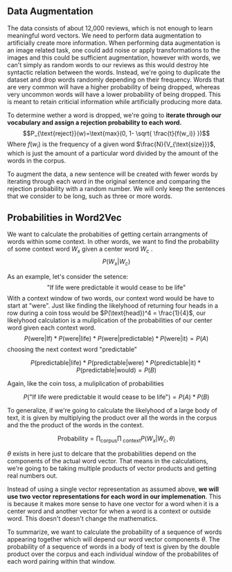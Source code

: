 ## Data Augmentation 

The data consists of about 12,000 reviews, which is not enough to learn meaningful word vectors. We need to perform data augmentation to artificially create more information. When performing data augmentation is an image related task, one could add noise or apply transformations to the images and this could be sufficient augmentation, however with words, we can't simply as random words to our reviews as this would destroy hte syntactic relation between the words. Instead, we're going to duplicate the dataset and drop words randomly depending on their frequency. Words that are very common will have a higher probability of being dropped, whereas very uncommon words will have a lower probability of being dropped. This is meant to retain criticial information while artificially producing more data. 

To determine wether a word is dropped, we're going to **iterate through our vocabulary and assign a rejection probability to each word.** $$P_{\text{reject}}(w)=\text{max}(0, 1- \sqrt{ \frac{t}{f(w_i)} })$$
Where $f(w_i)$ is the frequency of a given word $\frac{N}{V_{\text{size}}}$, which is just the amount of a particular word divided by the amount of the words in the corpus. 

To augment the data, a new sentence will be created with fewer words by iterating through each word in the original sentence and comparing the rejection probability with a random number. We will only keep the sentences that we consider to be long, such as three or more words.


## Probabilities in Word2Vec

We want to calculate the probabities of getting certain arrangments of words within some context. In other words, we want to find the probability of some context word $W_x$ given a center word $W_c$ . $$P(W_x|W_c)$$

As an example, let's consider the setence: $$\text{"If life were predictable it would cease to be life"}$$
With a context window of two words, our context word would be have to start at $\text{"were"}$. Just like finding the likelyhood of returning four heads in a row during a coin toss would be $P(\text{head})^4 = \frac{1}{4}$, our likelyhood calculation is a muliplication of the probabilities of our center word given each context word. $$P(\text{were}|\text{If}) * P(\text{were}|\text{life})* P(\text{were}|\text{predictable}) * P(\text{were}|\text{it}) = P(A)$$
choosing the next context word $\text{"predictable"}$

$$P(\text{predictable}|\text{life}) * P(\text{predictable}|\text{were})* P(\text{predictable}|\text{it}) * P(\text{predictable}|\text{would}) = P(B)$$

Again, like the coin toss, a muliplication of probabilities

$$P(\text{"If life were predictable it would cease to be life"}) = P(A) * P(B)$$

To generalize, if we're going to calculate the likelyhood of a large body of text, it is given by multiplying the product over all the words in the corpus and the the product of the words in the context.

$$\text{Probability} = \prod_{ \text{corpus}}\prod_{ \text{ context}} P(W_x|W_c, \theta)$$

$\theta$ exists in here just to delcare that the probabilities depend on the components of the actual word vector. That means in the calculations, we're going to be taking multiple products of vector products and getting real numbers out. 

Instead of using a single vector representation as assumed above, **we will use two vector representations for each word in our implemenation**. This is because it makes more sense to have one vector for a word when it is a center word and another vector for when a word is a context or outside word. This doesn't doesn't change the mathematics. 

To summarize, we want to calculate the probability of a sequence of words appearing together which will depend our word vector components $\theta$. The probability of a sequence of words in a body of text is given by the double product over the corpus and each individual window of the probabilites of each word pairing within that window. 